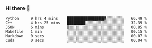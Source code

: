 ### Hi there 👋

<!--START_SECTION:waka-->

```text
Python     9 hrs 4 mins    ████████████████▓░░░░░░░░   66.49 %
C++        4 hrs 25 mins   ████████░░░░░░░░░░░░░░░░░   32.39 %
JSON       6 mins          ▒░░░░░░░░░░░░░░░░░░░░░░░░   00.85 %
Makefile   1 min           ░░░░░░░░░░░░░░░░░░░░░░░░░   00.15 %
Markdown   0 secs          ░░░░░░░░░░░░░░░░░░░░░░░░░   00.07 %
Cuda       0 secs          ░░░░░░░░░░░░░░░░░░░░░░░░░   00.04 %
```

<!--END_SECTION:waka-->
